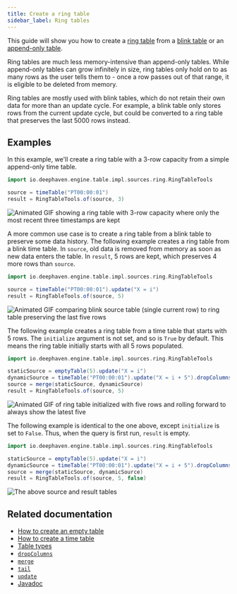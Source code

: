 ```yaml
---
title: Create a ring table
sidebar_label: Ring tables
---
```


This guide will show you how to create a [ring table](../conceptual/table-types.md#specialization-4-ring) from a [blink table](../conceptual/table-types.md#specialization-3-blink) or an [append-only table](../conceptual/table-types.md#specialization-1-append-only).

Ring tables are much less memory-intensive than append-only tables. While append-only tables can grow infinitely in size, ring tables only hold on to as many rows as the user tells them to - once a row passes out of that range, it is eligible to be deleted from memory.

Ring tables are mostly used with blink tables, which do not retain their own data for more than an update cycle. For example, a blink table only stores rows from the current update cycle, but could be converted to a ring table that preserves the last 5000 rows instead.

## Examples

In this example, we'll create a ring table with a 3-row capacity from a simple append-only time table.

```groovy ticking-table order=null
import io.deephaven.engine.table.impl.sources.ring.RingTableTools

source = timeTable("PT00:00:01")
result = RingTableTools.of(source, 3)
```

![Animated GIF showing a ring table with 3-row capacity where only the most recent three timestamps are kept](../assets/how-to/ring-table-1.gif)

A more common use case is to create a ring table from a blink table to preserve some data history. The following example creates a ring table from a blink time table. In `source`, old data is removed from memory as soon as new data enters the table. In `result`, 5 rows are kept, which preserves 4 more rows than `source`.

```groovy ticking-table order=null
import io.deephaven.engine.table.impl.sources.ring.RingTableTools

source = timeTable("PT00:00:01").update("X = i")
result = RingTableTools.of(source, 5)
```

![Animated GIF comparing blink source table (single current row) to ring table preserving the last five rows](../assets/how-to/ring-table.gif)

The following example creates a ring table from a time table that starts with 5 rows. The `initialize` argument is not set, and so is `True` by default. This means the ring table initially starts with all 5 rows populated.

```groovy ticking-table order=null
import io.deephaven.engine.table.impl.sources.ring.RingTableTools

staticSource = emptyTable(5).update("X = i")
dynamicSource = timeTable("PT00:00:01").update("X = i + 5").dropColumns("Timestamp")
source = merge(staticSource, dynamicSource)
result = RingTableTools.of(source, 5)
```

![Animated GIF of ring table initialized with five rows and rolling forward to always show the latest five](../assets/how-to/ring-table-2.gif)

The following example is identical to the one above, except `initialize` is set to `False`. Thus, when the query is first run, `result` is empty.

```groovy ticking-table order=null
import io.deephaven.engine.table.impl.sources.ring.RingTableTools

staticSource = emptyTable(5).update("X = i")
dynamicSource = timeTable("PT00:00:01").update("X = i + 5").dropColumns("Timestamp")
source = merge(staticSource, dynamicSource)
result = RingTableTools.of(source, 5, false)
```

![The above `source` and `result` tables](../assets/how-to/ring-table-3.gif)

## Related documentation

- [How to create an empty table](../how-to-guides/new-and-empty-table.md#emptytable)
- [How to create a time table](./time-table.md)
- [Table types](../conceptual/table-types.md)
- [`dropColumns`](../reference/table-operations/select/drop-columns.md)
- [`merge`](../reference/table-operations/merge/merge.md)
- [`tail`](../reference/table-operations/filter/tail.md)
- [`update`](../reference/table-operations/select/update.md)
- [Javadoc](/core/javadoc/io/deephaven/engine/table/impl/sources/ring/RingTableTools.html)
